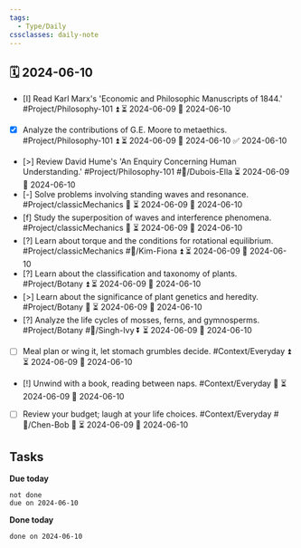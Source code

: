 ```yaml
---
tags:
  - Type/Daily
cssclasses: daily-note
---
```


## 🗓️ 2024-06-10

- [I] Read Karl Marx's 'Economic and Philosophic Manuscripts of 1844.' #Project/Philosophy-101 ⏫ ⏳ 2024-06-09 📅 2024-06-10
- [x] Analyze the contributions of G.E. Moore to metaethics. #Project/Philosophy-101 ⏫ ⏳ 2024-06-09 📅 2024-06-10 ✅ 2024-06-10
- [>] Review David Hume's 'An Enquiry Concerning Human Understanding.' #Project/Philosophy-101 #👤/Dubois-Ella ⏳ 2024-06-09 📅 2024-06-10
- [-] Solve problems involving standing waves and resonance. #Project/classicMechanics 🔽 ⏳ 2024-06-09 📅 2024-06-10
- [f] Study the superposition of waves and interference phenomena. #Project/classicMechanics 🔺 ⏳ 2024-06-09 📅 2024-06-10
- [?] Learn about torque and the conditions for rotational equilibrium. #Project/classicMechanics #👤/Kim-Fiona ⏫ ⏳ 2024-06-09 📅 2024-06-10
- [?] Learn about the classification and taxonomy of plants. #Project/Botany ⏫ ⏳ 2024-06-09 📅 2024-06-10
- [>] Learn about the significance of plant genetics and heredity. #Project/Botany 🔼 ⏳ 2024-06-09 📅 2024-06-10
- [?] Analyze the life cycles of mosses, ferns, and gymnosperms. #Project/Botany #👤/Singh-Ivy ⏬ ⏳ 2024-06-09 📅 2024-06-10
- [ ] Meal plan or wing it, let stomach grumbles decide. #Context/Everyday ⏫ ⏳ 2024-06-09 📅 2024-06-10
- [!] Unwind with a book, reading between naps. #Context/Everyday 🔼 ⏳ 2024-06-09 📅 2024-06-10
- [ ] Review your budget; laugh at your life choices. #Context/Everyday #👤/Chen-Bob 🔽 ⏳ 2024-06-09 📅 2024-06-10

## Tasks

**Due today**

```tasks
not done
due on 2024-06-10
```

**Done today**

```tasks
done on 2024-06-10
```
            